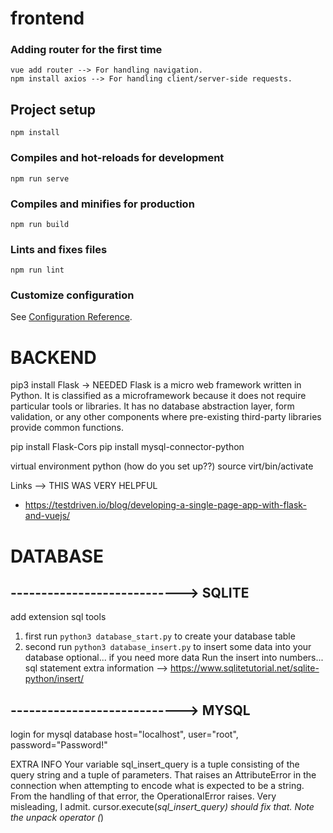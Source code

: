 # frontend

### Adding router for the first time
```
vue add router --> For handling navigation.
npm install axios --> For handling client/server-side requests.
```

## Project setup
```
npm install
```

### Compiles and hot-reloads for development
```
npm run serve
```

### Compiles and minifies for production
```
npm run build
```

### Lints and fixes files
```
npm run lint
```
### Customize configuration
See [Configuration Reference](https://cli.vuejs.org/config/).


# BACKEND
pip3 install Flask -> NEEDED
    Flask is a micro web framework written in Python. 
    It is classified as a microframework because it does not require particular
    tools or libraries. It has no database abstraction layer, form validation,
    or any other components where pre-existing third-party libraries provide 
    common functions. 

pip install Flask-Cors
pip install mysql-connector-python

virtual environment python (how do you set up??)
source virt/bin/activate

Links --> THIS WAS VERY HELPFUL
- https://testdriven.io/blog/developing-a-single-page-app-with-flask-and-vuejs/

# DATABASE
---------------------------->
SQLITE
----------------------------
add extension sql tools
1) first run `python3 database_start.py` to create your database table
2) second run `python3 database_insert.py` to insert some data into your database
optional... if you need more data
Run the insert into numbers... sql statement
 extra information --> https://www.sqlitetutorial.net/sqlite-python/insert/


---------------------------->
MYSQL
----------------------------
 login for mysql database
    host="localhost",
    user="root",
    password="Password!"





EXTRA INFO
Your variable sql_insert_query is a tuple consisting of the query string and a tuple of parameters. That raises an AttributeError in the connection when attempting to encode what is expected to be a string. From the handling of that error, the OperationalError raises. Very misleading, I admit. cursor.execute(*sql_insert_query) should fix that. Note the unpack operator (*)